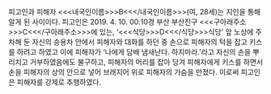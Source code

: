 피고인과 피해자 <<<내국인이름>>>B<<</내국인이름>>>(여, 28세)는 지인을 통해 알게 된 사이이다.
피고인은 2019. 4. 10. 00:10경 부산 부산진구 <<<구아래주소>>>C<<</구아래주소>>>에 있는, ‘<<<식당>>>D<<</식당>>>식당' 앞 노상에 주차해 둔 자신의 승용차 안에서 피해자와 대화를 하던 중 손으로 피해자의 턱을 잡고 키스를 하려고 하였고 이에 피해자가 ‘나에게 담배 냄새난다. 하지마라.'라고 자신의 손을 뿌리치고 거부하였음에도 불구하고, 피해자의 머리를 잡아 당겨 피해자에게 키스를 하면서 손을 피해자의 상의 안으로 넣어 브래지어 위로 피해자의 가슴을 만졌다.
이로써 피고인은 피해자를 강제로 추행하였다.

